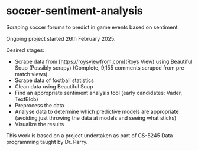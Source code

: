 # soccer-sentiment-analysis
Scraping soccer forums to predict in game events based on sentiment.

Ongoing project started 26th February 2025.

Desired stages: 
- Scrape data from [https://roysviewfrom.com](Roys View) using Beautiful Soup (Possibly scrapy) (Complete, 9,155 comments scraped from pre-match views).
- Scrape data of football statistics
- Clean data using Beautiful Soup
- Find an appropriate sentiment analysis tool (early candidates: Vader, TextBlob)
- Preprocess the data
- Analyse data to determine which predictive models are appropriate (avoiding just throwing the data at models and seeing what sticks)
- Visualize the results



This work is based on a project undertaken as part of CS-5245 Data programming taught by Dr. Parry. 
